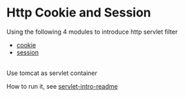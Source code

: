 # Http Cookie and Session
Using the following 4 modules to introduce http servlet filter
- [cookie](https://github.com/rsun07/Java_Web/tree/master/cookie-and-session/cookie/README.md) 
- [session](https://github.com/rsun07/Java_Web/tree/master/cookie-and-session/session/README.md) 

<br> 
Use tomcat as servlet container <br> 

How to run it, see [servlet-intro-readme](https://github.com/rsun07/Java_Web/tree/master/servlet-intro#how-to-run-it)
